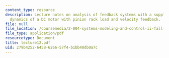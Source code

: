 ```yaml
---
content_type: resource
description: Lecture notes on analysis of feedback systems with a supplement on the
  dynamics of a DC motor with pinion rack load and velocity feedback.
file: null
file_location: /coursemedia/2-004-systems-modeling-and-control-ii-fall-2007/279b42526458626657f4b1bb40db0a7c_lecture12.pdf
file_type: application/pdf
resourcetype: Document
title: lecture12.pdf
uid: 279b4252-6458-6266-57f4-b1bb40db0a7c
---
```

